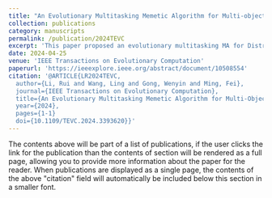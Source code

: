 ```yaml
---
title: "An Evolutionary Multitasking Memetic Algorithm for Multi-objective Distributed Heterogeneous Welding Shop Scheduling"
collection: publications
category: manuscripts
permalink: /publication/2024TEVC
excerpt: 'This paper proposed an evolutionary multitasking MA for Distributed Welding Shop Scheduling.'
date: 2024-04-25
venue: 'IEEE Transactions on Evolutionary Computation'
paperurl: 'https://ieeexplore.ieee.org/abstract/document/10508554'
citation: '@ARTICLE{LR2024TEVC,
  author={Li, Rui and Wang, Ling and Gong, Wenyin and Ming, Fei},
  journal={IEEE Transactions on Evolutionary Computation}, 
  title={An Evolutionary Multitasking Memetic Algorithm for Multi-Objective Distributed Heterogeneous Welding Flow Shop Scheduling}, 
  year={2024},
  pages={1-1}
  doi={10.1109/TEVC.2024.3393620}}'
---
```


The contents above will be part of a list of publications, if the user clicks the link for the publication than the contents of section will be rendered as a full page, allowing you to provide more information about the paper for the reader. When publications are displayed as a single page, the contents of the above "citation" field will automatically be included below this section in a smaller font.
